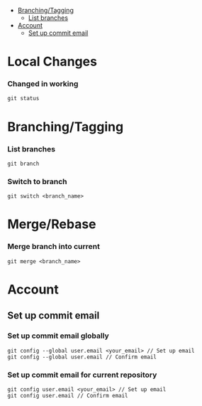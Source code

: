 - [Branching/Tagging](#branchingtagging)
  - [List branches](#list-branches)
- [Account](#account)
  - [Set up commit email](#set-up-commit-email)

# Local Changes

### Changed in working

```
git status
```

# Branching/Tagging

### List branches

```
git branch
```

### Switch to branch

```
git switch <branch_name>
```

# Merge/Rebase

### Merge branch into current

```
git merge <branch_name>
```

# Account

## Set up commit email

### Set up commit email globally

```
git config --global user.email <your_email> // Set up email
git config --global user.email // Confirm email
```

### Set up commit email for current repository

```
git config user.email <your_email> // Set up email
git config user.email // Confirm email
```

